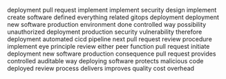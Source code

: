 deployment pull request implement implement security design implement create software defined everything related gitops deployment deployment new software production environment done controlled way possibility unauthorized deployment production security vulnerability therefore deployment automated cicd pipeline next pull request review procedure implement eye principle review either peer function pull request initiate deployment new software production consequence pull request provides controlled auditable way deploying software protects malicious code deployed review process delivers improves quality cost overhead
